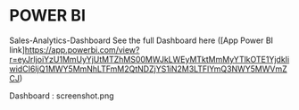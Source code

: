 # POWER BI
Sales-Analytics-Dashboard
See the  full Dashboard here ([App Power BI link]https://app.powerbi.com/view?r=eyJrIjoiYzU1MmUyYjUtMTZhMS00MWJkLWEyMTktMmMyYTlkOTE1YjdkIiwidCI6IjQ1MWY5MmNhLTFmM2QtNDZjYS1iN2M3LTFlYmQ3NWY5MWVmZCJ)

Dashboard : screenshot.png
